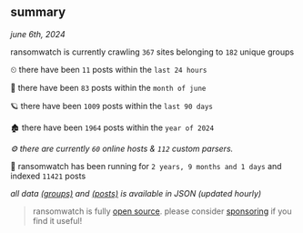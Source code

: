 
## summary
_june 6th, 2024_

ransomwatch is currently crawling `367` sites belonging to `182` unique groups

⏲ there have been `11` posts within the `last 24 hours`

🦈 there have been `83` posts within the `month of june`

🪐 there have been `1009` posts within the `last 90 days`

🏚 there have been `1964` posts within the `year of 2024`

_⚙️ there are currently `60` online hosts & `112` custom parsers._

🦕 ransomwatch has been running for `2 years, 9 months and 1 days` and indexed `11421` posts

_all data  [(groups)](http://ransomwhat.telemetry.ltd/groups) and [(posts)](http://ransomwhat.telemetry.ltd/posts) is available in JSON (updated hourly)_

> ransomwatch is fully [open source](https://github.com/joshhighet/ransomwatch#ransomwatch--). please consider [sponsoring](https://github.com/sponsors/joshhighet) if you find it useful!
